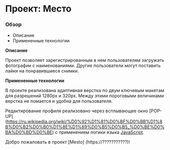 # Проект: Место

### Обзор

* Описание
* Примененные технологии

**Описание**

Проект позволяет зарегистрированным в нем пользователям загружать фотографии с наименованиями. Другие пользователи могут поставить лайки на понравившиеся снимки.

**Примененные технологии**

В проекте реализована адаптивная верстка по двум ключевым макетам для разрешений 1280px и 320px. Между этими пороговыми величинами верстка не ломается и удобна для пользователя.

Редактирование профиля реализовано через всплывающее окно [POP-UP] (https://ru.wikipedia.org/wiki/%D0%92%D1%81%D0%BF%D0%BB%D1%8B%D0%B2%D0%B0%D1%8E%D1%89%D0%B5%D0%B5_%D0%BE%D0%BA%D0%BD%D0%BE) с применением логики языка [JavaScript](https://ru.wikipedia.org/wiki/JavaScript).

Добро пожаловать в проект [Mesto] (https://???????????)!
